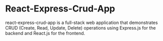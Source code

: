 # React-Express-Crud-App
react-express-crud-app is a full-stack web application that demonstrates CRUD (Create, Read, Update, Delete) operations using Express.js for the backend and React.js for the frontend.
